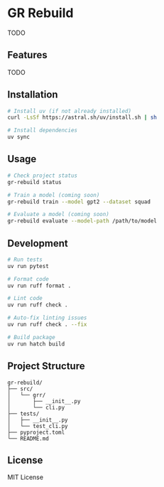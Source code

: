 # GR Rebuild

TODO 

## Features

TODO

## Installation

```bash
# Install uv (if not already installed)
curl -LsSf https://astral.sh/uv/install.sh | sh

# Install dependencies
uv sync
```

## Usage

```bash
# Check project status
gr-rebuild status

# Train a model (coming soon)
gr-rebuild train --model gpt2 --dataset squad

# Evaluate a model (coming soon)
gr-rebuild evaluate --model-path /path/to/model
```

## Development

```bash
# Run tests
uv run pytest

# Format code
uv run ruff format .

# Lint code
uv run ruff check .

# Auto-fix linting issues
uv run ruff check . --fix

# Build package
uv run hatch build
```

## Project Structure

```
gr-rebuild/
├── src/
│   └── grr/
│       ├── __init__.py
│       └── cli.py
├── tests/
│   ├── __init__.py
│   └── test_cli.py
├── pyproject.toml
└── README.md
```

## License

MIT License 